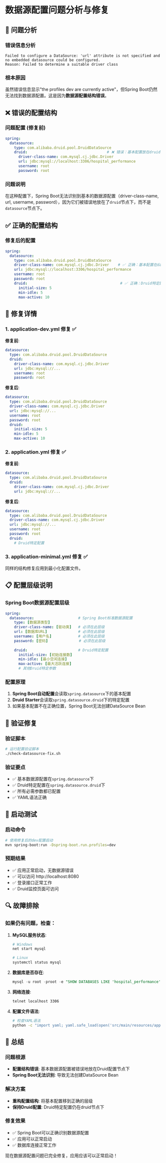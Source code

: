 # 数据源配置问题分析与修复

## 🎯 问题分析

### 错误信息分析
```
Failed to configure a DataSource: 'url' attribute is not specified and no embedded datasource could be configured.
Reason: Failed to determine a suitable driver class
```

### 根本原因
虽然错误信息显示"the profiles dev are currently active"，但Spring Boot仍然无法找到数据源配置。这是因为**数据源配置结构错误**。

## ❌ 错误的配置结构

### 问题配置 (修复前)
```yaml
spring:
  datasource:
    type: com.alibaba.druid.pool.DruidDataSource
    druid:                                    # ❌ 错误：基本配置放在druid下
      driver-class-name: com.mysql.cj.jdbc.Driver
      url: jdbc:mysql://localhost:3306/hospital_performance
      username: root
      password: root
```

### 问题说明
在这种配置下，Spring Boot无法识别到基本的数据源配置（driver-class-name, url, username, password），因为它们被错误地放在了`druid`节点下，而不是`datasource`节点下。

## ✅ 正确的配置结构

### 修复后的配置
```yaml
spring:
  datasource:
    type: com.alibaba.druid.pool.DruidDataSource
    driver-class-name: com.mysql.cj.jdbc.Driver    # ✅ 正确：基本配置在datasource下
    url: jdbc:mysql://localhost:3306/hospital_performance
    username: root
    password: root
    druid:                                          # ✅ 正确：Druid特定配置在druid下
      initial-size: 5
      min-idle: 5
      max-active: 10
```

## 🔧 修复详情

### 1. application-dev.yml 修复 ✅
**修复前**:
```yaml
datasource:
  type: com.alibaba.druid.pool.DruidDataSource
  druid:
    driver-class-name: com.mysql.cj.jdbc.Driver
    url: jdbc:mysql://...
    username: root
    password: root
```

**修复后**:
```yaml
datasource:
  type: com.alibaba.druid.pool.DruidDataSource
  driver-class-name: com.mysql.cj.jdbc.Driver
  url: jdbc:mysql://...
  username: root
  password: root
  druid:
    initial-size: 5
    min-idle: 5
    max-active: 10
```

### 2. application.yml 修复 ✅
**修复前**:
```yaml
datasource:
  type: com.alibaba.druid.pool.DruidDataSource
  druid:
    driver-class-name: com.mysql.cj.jdbc.Driver
    url: jdbc:mysql://...
```

**修复后**:
```yaml
datasource:
  type: com.alibaba.druid.pool.DruidDataSource
  driver-class-name: com.mysql.cj.jdbc.Driver
  url: jdbc:mysql://...
  username: root
  password: root
  druid:
    # Druid特定配置
```

### 3. application-minimal.yml 修复 ✅
同样的结构修复应用到最小化配置文件。

## 📋 配置层级说明

### Spring Boot数据源配置层级
```yaml
spring:
  datasource:                    # Spring Boot标准数据源配置
    type: [数据源类型]
    driver-class-name: [驱动类]   # 必须在此层级
    url: [数据库URL]              # 必须在此层级  
    username: [用户名]            # 必须在此层级
    password: [密码]              # 必须在此层级
    
    druid:                       # Druid特定配置
      initial-size: [初始连接数]
      min-idle: [最小空闲连接]
      max-active: [最大活跃连接]
      # 其他Druid特定参数
```

### 配置原理
1. **Spring Boot自动配置**会读取`spring.datasource`下的基本配置
2. **Druid Starter**会读取`spring.datasource.druid`下的特定配置
3. 如果基本配置不在正确位置，Spring Boot无法创建DataSource Bean

## 🧪 验证修复

### 验证脚本
```bash
# 运行配置验证脚本
./check-datasource-fix.sh
```

### 验证要点
- ✅ 基本数据源配置在`spring.datasource`下
- ✅ Druid特定配置在`spring.datasource.druid`下
- ✅ 所有必需参数都已配置
- ✅ YAML语法正确

## 🚀 启动测试

### 启动命令
```bash
# 使用修复后的dev配置启动
mvn spring-boot:run -Dspring-boot.run.profiles=dev
```

### 预期结果
- ✅ 应用正常启动，无数据源错误
- ✅ 可以访问 http://localhost:8080
- ✅ 登录接口正常工作
- ✅ Druid监控页面可访问

## 🔍 故障排除

### 如果仍有问题，检查：

1. **MySQL服务状态**:
   ```bash
   # Windows
   net start mysql
   
   # Linux
   systemctl status mysql
   ```

2. **数据库是否存在**:
   ```sql
   mysql -u root -proot -e "SHOW DATABASES LIKE 'hospital_performance';"
   ```

3. **网络连接**:
   ```bash
   telnet localhost 3306
   ```

4. **配置文件语法**:
   ```bash
   # 检查YAML语法
   python -c "import yaml; yaml.safe_load(open('src/main/resources/application-dev.yml'))"
   ```

## 📝 总结

### 问题根源
- **配置结构错误**: 基本数据源配置被错误地放在Druid配置节点下
- **Spring Boot无法识别**: 导致无法创建DataSource Bean

### 解决方案
- **重构配置结构**: 将基本配置移到正确的层级
- **保持Druid配置**: Druid特定配置仍在druid节点下

### 修复效果
- ✅ Spring Boot可以正确识别数据源配置
- ✅ 应用可以正常启动
- ✅ 数据库连接正常工作

现在数据源配置问题已完全修复，应用应该可以正常启动！